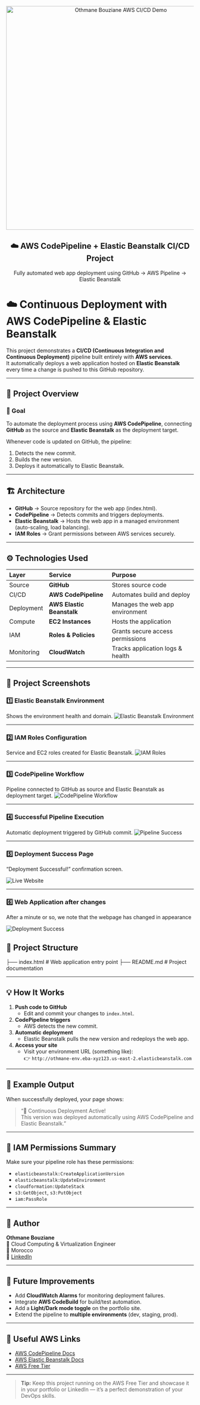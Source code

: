 <p align="center">
  <img src="screenshots/img2.png" width="600" alt="Othmane Bouziane AWS CI/CD Demo">
</p>

<h2 align="center">☁️ AWS CodePipeline + Elastic Beanstalk CI/CD Project</h2>
<p align="center">Fully automated web app deployment using GitHub → AWS Pipeline → Elastic Beanstalk</p>

# ☁️ Continuous Deployment with AWS CodePipeline & Elastic Beanstalk

This project demonstrates a **CI/CD (Continuous Integration and Continuous Deployment)** pipeline built entirely with **AWS services**.  
It automatically deploys a web application hosted on **Elastic Beanstalk** every time a change is pushed to this GitHub repository.

---

## 🚀 Project Overview

### 🎯 Goal
To automate the deployment process using **AWS CodePipeline**, connecting **GitHub** as the source and **Elastic Beanstalk** as the deployment target.

Whenever code is updated on GitHub, the pipeline:
1. Detects the new commit.
2. Builds the new version.
3. Deploys it automatically to Elastic Beanstalk.

---

## 🏗️ Architecture



- **GitHub** → Source repository for the web app (index.html).  
- **CodePipeline** → Detects commits and triggers deployments.  
- **Elastic Beanstalk** → Hosts the web app in a managed environment (auto-scaling, load balancing).  
- **IAM Roles** → Grant permissions between AWS services securely.  

---

## ⚙️ Technologies Used

| Layer | Service | Purpose |
|:------|:---------|:---------|
| Source | **GitHub** | Stores source code |
| CI/CD | **AWS CodePipeline** | Automates build and deploy |
| Deployment | **AWS Elastic Beanstalk** | Manages the web app environment |
| Compute | **EC2 Instances** | Hosts the application |
| IAM | **Roles & Policies** | Grants secure access permissions |
| Monitoring | **CloudWatch** | Tracks application logs & health |

---
## 📸 Project Screenshots

### 1️⃣ Elastic Beanstalk Environment
Shows the environment health and domain.
![Elastic Beanstalk Environment](screenshots/img1.png)

---

### 2️⃣ IAM Roles Configuration
Service and EC2 roles created for Elastic Beanstalk.
![IAM Roles](screenshots/img2.png)

---

### 3️⃣ CodePipeline Workflow
Pipeline connected to GitHub as source and Elastic Beanstalk as deployment target.
![CodePipeline Workflow](screenshots/img4.png)

---

### 4️⃣ Successful Pipeline Execution
Automatic deployment triggered by GitHub commit.
![Pipeline Success](screenshots/img6.png)

---

### 5️⃣ Deployment Success Page
“Deployment Successful!” confirmation screen.

![Live Website](screenshots/img5.png)

---

### 6️⃣ Web Application after changes
After a minute or so, we  note that the webpage has changed in appearance

![Deployment Success](screenshots/img7.png)


## 📂 Project Structure

├── index.html # Web application entry point
├── README.md # Project documentation


---

## 💡 How It Works

1. **Push code to GitHub**
   - Edit and commit your changes to `index.html`.
2. **CodePipeline triggers**
   - AWS detects the new commit.
3. **Automatic deployment**
   - Elastic Beanstalk pulls the new version and redeploys the web app.
4. **Access your site**
   - Visit your environment URL (something like):  
     👉 `http://othmane-env.eba-xyz123.us-east-2.elasticbeanstalk.com`

---

## 🧠 Example Output

When successfully deployed, your page shows:

> “🚀 Continuous Deployment Active!  
> This version was deployed automatically using AWS CodePipeline and Elastic Beanstalk.”

---

## 🔐 IAM Permissions Summary

Make sure your pipeline role has these permissions:
- `elasticbeanstalk:CreateApplicationVersion`
- `elasticbeanstalk:UpdateEnvironment`
- `cloudformation:UpdateStack`
- `s3:GetObject`, `s3:PutObject`
- `iam:PassRole`

---

## 👤 Author

**Othmane Bouziane**  
💼 Cloud Computing & Virtualization Engineer  
📍 Morocco  
🔗 [LinkedIn](https://www.linkedin.com/in/othmanebouziane)  

---

## 🏁 Future Improvements

- Add **CloudWatch Alarms** for monitoring deployment failures.  
- Integrate **AWS CodeBuild** for build/test automation.  
- Add a **Light/Dark mode toggle** on the portfolio site.  
- Extend the pipeline to **multiple environments** (dev, staging, prod).

---

## 🧰 Useful AWS Links

- [AWS CodePipeline Docs](https://docs.aws.amazon.com/codepipeline/latest/userguide/welcome.html)  
- [AWS Elastic Beanstalk Docs](https://docs.aws.amazon.com/elasticbeanstalk/latest/dg/Welcome.html)  
- [AWS Free Tier](https://aws.amazon.com/free)

---

> **Tip:** Keep this project running on the AWS Free Tier and showcase it in your portfolio or LinkedIn — it’s a perfect demonstration of your DevOps skills.

